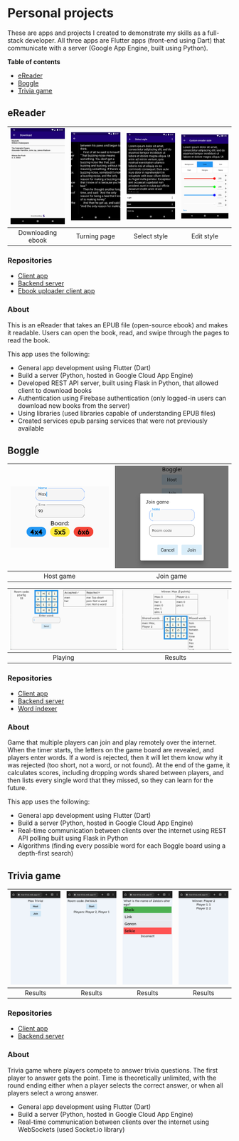 # Personal projects
These are apps and projects I created to demonstrate my skills as a full-stack developer. All three apps are Flutter apps (front-end using Dart) that communicate with a server (Google App Engine, built using Python).

**Table of contents**
* [eReader](#ereader)
* [Boggle](#boggle)
* [Trivia game](#trivia-game)

## eReader

| <img src="../images/ereader/downloading.png" style="width:135px" /> | <img src="../images/ereader/turning_page.png" style="width:135px" /> | <img src="../images/ereader/style_select.png" style="width:135px" /> | <img src="../images/ereader/edit_color.png" style="width:135px" /> |
|:--:|:--:|:--:|:--:|
| Downloading ebook | Turning page | Select style | Edit style |

### Repositories

* [Client app](https://github.com/TheOmnimax/ereader)
* [Backend server](https://github.com/TheOmnimax/ebook-server)
* [Ebook uploader client app](https://github.com/TheOmnimax/ebook_uploader)

### About

This is an eReader that takes an EPUB file (open-source ebook) and makes it readable. Users can open the book, read, and swipe through the pages to read the book.

This app uses the following:

* General app development using Flutter (Dart)
* Build a server (Python, hosted in Google Cloud App Engine)
* Developed REST API server, built using Flask in Python, that allowed client to download books
* Authentication using Firebase authentication (only logged-in users can download new books from the server)
* Using libraries (used libraries capable of understanding EPUB files)
* Created services epub parsing services that were not previously available

## Boggle

| <img src="../images/boggle/host_game.png" style="width:300px"  /> | <img src="../images/boggle/join_game.png" style="width:350px" /> |
|:--:|:--:|
| Host game | Join game |

| <img src="../images/boggle/playing.png" style="width:480px" /> | <img src="../images/boggle/results.png" style="width:480px" /> |
|:--:|:--:|
| Playing | Results |

### Repositories

* [Client app](https://github.com/TheOmnimax/boggle_flutter)
* [Backend server](https://github.com/TheOmnimax/boggle-server)
* [Word indexer](https://github.com/TheOmnimax/word-indexer)

### About

Game that multiple players can join and play remotely over the internet. When the timer starts, the letters on the game board are revealed, and players enter words. If a word is rejected, then it will let them know why it was rejected (too short, not a word, or not found). At the end of the game, it calculates scores, including dropping words shared between players, and then lists every single word that they missed, so they can learn for the future.

This app uses the following:

* General app development using Flutter (Dart)
* Build a server (Python, hosted in Google Cloud App Engine)
* Real-time communication between clients over the internet using REST API polling built using Flask in Python
* Algorithms (finding every possible word for each Boggle board using a depth-first search)

## Trivia game

| <img src="../images/trivia/home.png" style="width:135px" /> | <img src="../images/trivia/ready.png" style="width:135px" /> | <img src="../images/trivia/incorrect.png" style="width:135px" /> | <img src="../images/trivia/results.png" style="width:135px" /> |
|:--:|:--:|:--:|:--:|
| Results | Results | Results | Results |

### Repositories

* [Client app](https://github.com/TheOmnimax/max-trivia)
* [Backend server](https://github.com/TheOmnimax/trivia-server)

### About

Trivia game where players compete to answer trivia questions. The first player to answer gets the point. Time is theoretically unlimited, with the round ending either when a player selects the correct answer, or when all players select a wrong answer.

* General app development using Flutter (Dart)
* Build a server (Python, hosted in Google Cloud App Engine)
* Real-time communication between clients over the internet using WebSockets (used Socket.io library)